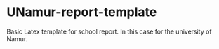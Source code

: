 # UNamur-report-template
Basic Latex template for school report. In this case for the university of Namur.